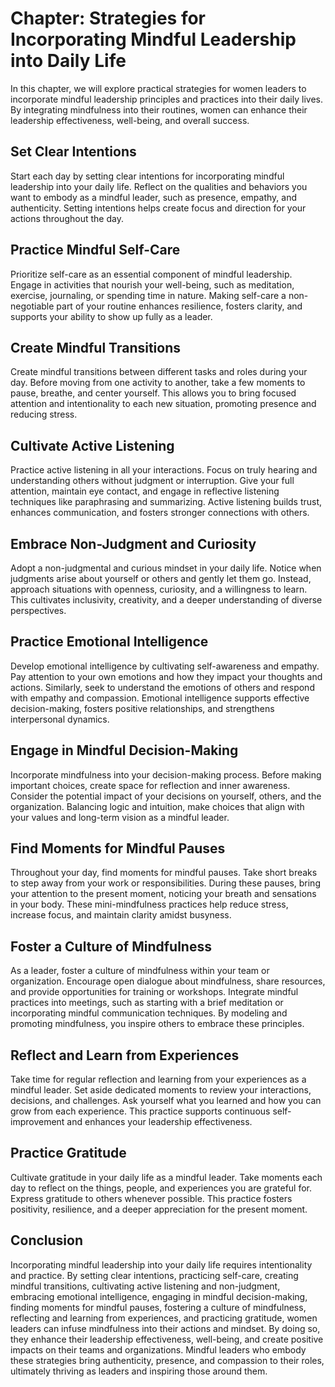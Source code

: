 Chapter: Strategies for Incorporating Mindful Leadership into Daily Life
========================================================================

In this chapter, we will explore practical strategies for women leaders to incorporate mindful leadership principles and practices into their daily lives. By integrating mindfulness into their routines, women can enhance their leadership effectiveness, well-being, and overall success.

Set Clear Intentions
--------------------

Start each day by setting clear intentions for incorporating mindful leadership into your daily life. Reflect on the qualities and behaviors you want to embody as a mindful leader, such as presence, empathy, and authenticity. Setting intentions helps create focus and direction for your actions throughout the day.

Practice Mindful Self-Care
--------------------------

Prioritize self-care as an essential component of mindful leadership. Engage in activities that nourish your well-being, such as meditation, exercise, journaling, or spending time in nature. Making self-care a non-negotiable part of your routine enhances resilience, fosters clarity, and supports your ability to show up fully as a leader.

Create Mindful Transitions
--------------------------

Create mindful transitions between different tasks and roles during your day. Before moving from one activity to another, take a few moments to pause, breathe, and center yourself. This allows you to bring focused attention and intentionality to each new situation, promoting presence and reducing stress.

Cultivate Active Listening
--------------------------

Practice active listening in all your interactions. Focus on truly hearing and understanding others without judgment or interruption. Give your full attention, maintain eye contact, and engage in reflective listening techniques like paraphrasing and summarizing. Active listening builds trust, enhances communication, and fosters stronger connections with others.

Embrace Non-Judgment and Curiosity
----------------------------------

Adopt a non-judgmental and curious mindset in your daily life. Notice when judgments arise about yourself or others and gently let them go. Instead, approach situations with openness, curiosity, and a willingness to learn. This cultivates inclusivity, creativity, and a deeper understanding of diverse perspectives.

Practice Emotional Intelligence
-------------------------------

Develop emotional intelligence by cultivating self-awareness and empathy. Pay attention to your own emotions and how they impact your thoughts and actions. Similarly, seek to understand the emotions of others and respond with empathy and compassion. Emotional intelligence supports effective decision-making, fosters positive relationships, and strengthens interpersonal dynamics.

Engage in Mindful Decision-Making
---------------------------------

Incorporate mindfulness into your decision-making process. Before making important choices, create space for reflection and inner awareness. Consider the potential impact of your decisions on yourself, others, and the organization. Balancing logic and intuition, make choices that align with your values and long-term vision as a mindful leader.

Find Moments for Mindful Pauses
-------------------------------

Throughout your day, find moments for mindful pauses. Take short breaks to step away from your work or responsibilities. During these pauses, bring your attention to the present moment, noticing your breath and sensations in your body. These mini-mindfulness practices help reduce stress, increase focus, and maintain clarity amidst busyness.

Foster a Culture of Mindfulness
-------------------------------

As a leader, foster a culture of mindfulness within your team or organization. Encourage open dialogue about mindfulness, share resources, and provide opportunities for training or workshops. Integrate mindful practices into meetings, such as starting with a brief meditation or incorporating mindful communication techniques. By modeling and promoting mindfulness, you inspire others to embrace these principles.

Reflect and Learn from Experiences
----------------------------------

Take time for regular reflection and learning from your experiences as a mindful leader. Set aside dedicated moments to review your interactions, decisions, and challenges. Ask yourself what you learned and how you can grow from each experience. This practice supports continuous self-improvement and enhances your leadership effectiveness.

Practice Gratitude
------------------

Cultivate gratitude in your daily life as a mindful leader. Take moments each day to reflect on the things, people, and experiences you are grateful for. Express gratitude to others whenever possible. This practice fosters positivity, resilience, and a deeper appreciation for the present moment.

Conclusion
----------

Incorporating mindful leadership into your daily life requires intentionality and practice. By setting clear intentions, practicing self-care, creating mindful transitions, cultivating active listening and non-judgment, embracing emotional intelligence, engaging in mindful decision-making, finding moments for mindful pauses, fostering a culture of mindfulness, reflecting and learning from experiences, and practicing gratitude, women leaders can infuse mindfulness into their actions and mindset. By doing so, they enhance their leadership effectiveness, well-being, and create positive impacts on their teams and organizations. Mindful leaders who embody these strategies bring authenticity, presence, and compassion to their roles, ultimately thriving as leaders and inspiring those around them.
